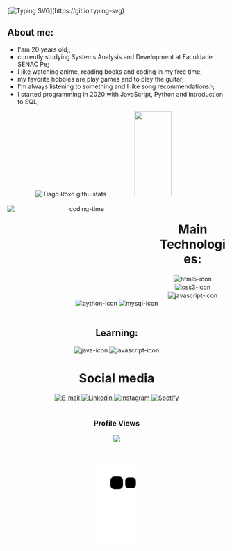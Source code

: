 [![Typing SVG](https://readme-typing-svg.herokuapp.com/?color=677bbf&size=35&center=true&vCenter=true&width=1000&lines=Olá,+pessoas!+👋;Seja+bem-vindo+ao+meu+perfil!)](https://git.io;typing-svg)

## About me:
- I'am 20 years old;;
- currently studying Systems Analysis and Development at Faculdade SENAC Pe;
- I like watching anime, reading books and coding in my free time;
- my favorite hobbies are play games and to play the guitar;
- I'm always listening to something and I like song recommendations🎶;
- I started programming in 2020 with JavaScript, Python and introduction to SQL;
    
<div align="center">  
  <img width="49%" height="195px" src="https://github-readme-stats.vercel.app/api?username=roxootiago&show_icons=true&count_private=true&hide_border=true&title_color=677bbf&icon_color=4c5f9e&text_color=c9d1d9&bg_color=0d1117" alt="Tiago Rôxo githu stats" /> 
  <img width="41%" height="195px" src="https://github-readme-stats.vercel.app/api/top-langs/?username=roxootiago&layout=compact&hide_border=true&title_color=677bbf&text_color=677bbf&bg_color=0d1117" />

</div>

<div  align="center"> 
  <div style="display: inline_block"><br>
    <img align="left" height="200" width="350" alt="coding-time" src="https://media.tenor.com/KeDD0PrMX1gAAAAd/jake-lofi.gif">
    <h1 align="center">Main Technologies:</h1>
    <img align="center" height="30" width="40" alt="html5-icon" title="HTML5" src="https://www.svgrepo.com/show/452228/html-5.svg">
    <img align="center" height="30" width="40" alt="css3-icon" title="CSS3" src="https://www.svgrepo.com/show/452185/css-3.svg">
    <img align="center" height="30" width="40" alt="javascript-icon"  title="JavaScript"src="https://www.svgrepo.com/show/452045/js.svg">
    <img align="center" height="30" width="40" alt="python-icon" title="Python" src="https://www.svgrepo.com/show/452091/python.svg">
    <img align="center" height="30" width="40" alt="mysql-icon" title="MySQL" src="https://www.svgrepo.com/show/355133/mysql.svg">
</div>

<div  align="center"> 
  <div style="display: inline_block"><br>
    <h2 align="center">Learning:</h2>
    <img align="center" height="30" width="40" alt="java-icon" title="Java" src="https://www.svgrepo.com/show/452234/java.svg">
     <img align="center" height="30" width="40" alt="javascript-icon"  title="JavaScript"src="https://www.svgrepo.com/show/452045/js.svg">
</div>

<h1 align="center">Social media</h1>
    <a href = "mailto: tiagorxsilva@gmail.com" >
      <img width="30"  src="https://www.svgrepo.com/show/223047/gmail.svg" title="E-mail" target="_blank">
    </a>
    <a href = "https://www.linkedin.com/in/tiago-roxo-547630219/" target="_blank" >
      <img width="30" title="Linkedin" src="https://www.svgrepo.com/show/354000/linkedin-icon.svg">
    </a>
    <a href = "https://www.instagram.com/rx.tiago/" >
      <img width="30" title="Instagram" src="https://www.svgrepo.com/show/303145/instagram-2-1-logo.svg" target="_blank" >
    </a>
     <a href = "https://open.spotify.com/user/21zv7klano65vuk3um3dzqnvy" >
      <img width="30" title="Spotify" src="https://www.svgrepo.com/show/475684/spotify-color.svg" target="_blank" >
    </a>
</div>

<div align="center">
<br><h3 align="centre"><b>Profile Views</b></h3>  
<p align="center"><img align="center" src="https://profile-counter.glitch.me/{roxootiago}/count.svg" /></p> 
<br>
</div>

![Snake animation](https://github.com/roxootiago/roxootiago/blob/output/github-contribution-grid-snake.svg)
